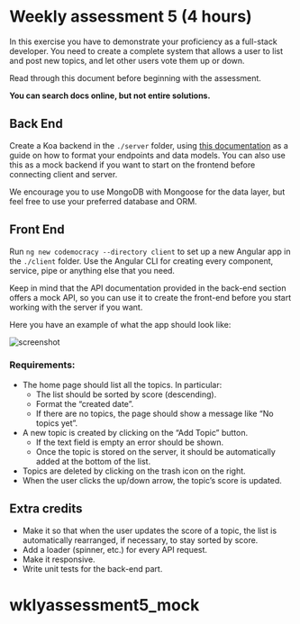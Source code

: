# Weekly assessment 5 (4 hours)

In this exercise you have to demonstrate your proficiency as a full-stack developer. You need to create a complete system that allows a user to list and post new topics, and let other users vote them up or down.

Read through this document before beginning with the assessment.

**You can search docs online, but not entire solutions.**

## Back End

Create a Koa backend in the `./server` folder, using [this documentation](http://docs.codemocracy.apiary.io/) as a guide on how to format your endpoints and data models. You can also use this as a mock backend if you want to start on the frontend before connecting client and server.

We encourage you to use MongoDB with Mongoose for the data layer, but feel free to use your preferred database and ORM.

## Front End

Run `ng new codemocracy --directory client` to set up a new Angular app in the `./client` folder. Use the Angular CLI for creating every component, service, pipe or anything else that you need.

Keep in mind that the API documentation provided in the back-end section offers a mock API, so you can use it to create the front-end before you start working with the server if you want.

Here you have an example of what the app should look like:

![screenshot](readme-images/front-end.png)

### Requirements:

- The home page should list all the topics. In particular:
  - The list should be sorted by score (descending).
  - Format the “created date”.
  - If there are no topics, the page should show a message like “No topics yet”.
- A new topic is created by clicking on the “Add Topic” button.
  - If the text field is empty an error should be shown.
  - Once the topic is stored on the server, it should be automatically added at the bottom of the list.
- Topics are deleted by clicking on the trash icon on the right.
- When the user clicks the up/down arrow, the topic’s score is updated.

## Extra credits

- Make it so that when the user updates the score of a topic, the list is automatically rearranged, if necessary, to stay sorted by score.
- Add a loader (spinner, etc.) for every API request.
- Make it responsive.
- Write unit tests for the back-end part.
# wklyassessment5_mock
